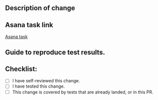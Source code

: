 ## Description of change
<!-- Please provide a description of your change -->
## Asana task link
[Asana task](<!-- Enter task link here -->)
## Guide to reproduce test results.
<!-- 
    Please help reviewers by including instructions 
    on how to test this change
-->
## Checklist:
- [ ] I have self-reviewed this change.
- [ ] I have tested this change.
- [ ] This change is covered by tests that are already landed, or in this PR.

